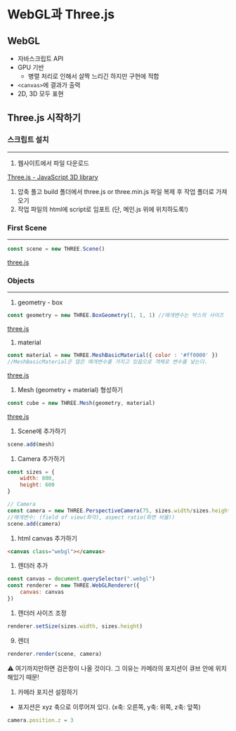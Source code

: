 # WebGL과 Three.js

## WebGL

- 자바스크립트 API
- GPU 기반
    - 병렬 처리로 인해서 살짝 느리긴 하지만 구현에 적합
- `<canvas>`에 결과가 출력
- 2D, 3D 모두 표현

## Three.js 시작하기

### 스크립트 설치

---

1. 웹사이트에서 파일 다운로드 

[Three.js - JavaScript 3D library](https://threejs.org/)

1. 압축 풀고 build 폴더에서 three.js or three.min.js 파일 복제 후 작업 폴더로 가져오기
2. 작업 파일의 html에 script로 임포트 (단, 메인.js 위에 위치하도록!)

### First Scene

---

```jsx
const scene = new THREE.Scene()
```

[three.js](https://threejs.org/docs/index.html#api/en/scenes/Scene)

### Objects

---

1. geometry - box

```jsx
const geometry = new THREE.BoxGeometry(1, 1, 1) //매개변수는 박스의 사이즈
```

[three.js](https://threejs.org/docs/index.html#api/en/geometries/BoxGeometry)

1. material

```jsx
const material = new THREE.MeshBasicMaterial({ color : '#ff0000' }) 
//MeshBasicMaterial은 많은 매개변수를 가지고 있음으로 객체로 변수를 넣는다.
```

[three.js](https://threejs.org/docs/index.html#api/en/materials/MeshBasicMaterial)

1. Mesh (geometry + material)  형성하기

```jsx
const cube = new THREE.Mesh(geometry, material)
```

[three.js](https://threejs.org/docs/index.html#api/en/objects/Mesh)

1. Scene에 추가하기

```jsx
scene.add(mesh)
```

1. Camera 추가하기

```jsx
const sizes = {
    width: 800,
    height: 600
}

// Camera
const camera = new THREE.PerspectiveCamera(75, sizes.width/sizes.height)
//매개변수: (field of view(화각), aspect ratio(화면 비율))
scene.add(camera)
```

1. html canvas 추가하기

```html
<canvas class="webgl"></canvas>
```

1. 렌더러 추가

```jsx
const canvas = document.querySelector(".webgl")
const renderer = new THREE.WebGLRenderer({
    canvas: canvas
})
```

1. 렌더러 사이즈 조정

```jsx
renderer.setSize(sizes.width, sizes.height)
```

9. 렌더

```jsx
renderer.render(scene, camera)
```

<aside>
⚠️ 여기까지만하면 검은창이 나올 것이다. 그 이유는 카메라의 포지션이 큐브 안에 위치해있기 때문!

</aside>

1. 카메라 포지션 설정하기
- 포지션은 xyz 축으로 이루어져 있다. (x축: 오른쪽, y축: 위쪽, z축: 앞쪽)

```jsx
camera.position.z = 3
```